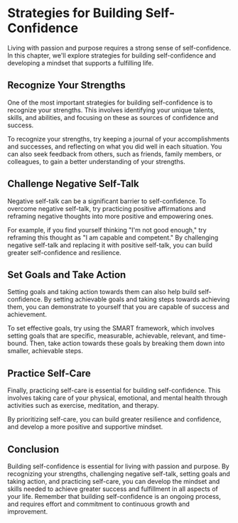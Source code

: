 Strategies for Building Self-Confidence
===============================================================================================

Living with passion and purpose requires a strong sense of self-confidence. In this chapter, we'll explore strategies for building self-confidence and developing a mindset that supports a fulfilling life.

Recognize Your Strengths
------------------------

One of the most important strategies for building self-confidence is to recognize your strengths. This involves identifying your unique talents, skills, and abilities, and focusing on these as sources of confidence and success.

To recognize your strengths, try keeping a journal of your accomplishments and successes, and reflecting on what you did well in each situation. You can also seek feedback from others, such as friends, family members, or colleagues, to gain a better understanding of your strengths.

Challenge Negative Self-Talk
----------------------------

Negative self-talk can be a significant barrier to self-confidence. To overcome negative self-talk, try practicing positive affirmations and reframing negative thoughts into more positive and empowering ones.

For example, if you find yourself thinking "I'm not good enough," try reframing this thought as "I am capable and competent." By challenging negative self-talk and replacing it with positive self-talk, you can build greater self-confidence and resilience.

Set Goals and Take Action
-------------------------

Setting goals and taking action towards them can also help build self-confidence. By setting achievable goals and taking steps towards achieving them, you can demonstrate to yourself that you are capable of success and achievement.

To set effective goals, try using the SMART framework, which involves setting goals that are specific, measurable, achievable, relevant, and time-bound. Then, take action towards these goals by breaking them down into smaller, achievable steps.

Practice Self-Care
------------------

Finally, practicing self-care is essential for building self-confidence. This involves taking care of your physical, emotional, and mental health through activities such as exercise, meditation, and therapy.

By prioritizing self-care, you can build greater resilience and confidence, and develop a more positive and supportive mindset.

Conclusion
----------

Building self-confidence is essential for living with passion and purpose. By recognizing your strengths, challenging negative self-talk, setting goals and taking action, and practicing self-care, you can develop the mindset and skills needed to achieve greater success and fulfillment in all aspects of your life. Remember that building self-confidence is an ongoing process, and requires effort and commitment to continuous growth and improvement.
